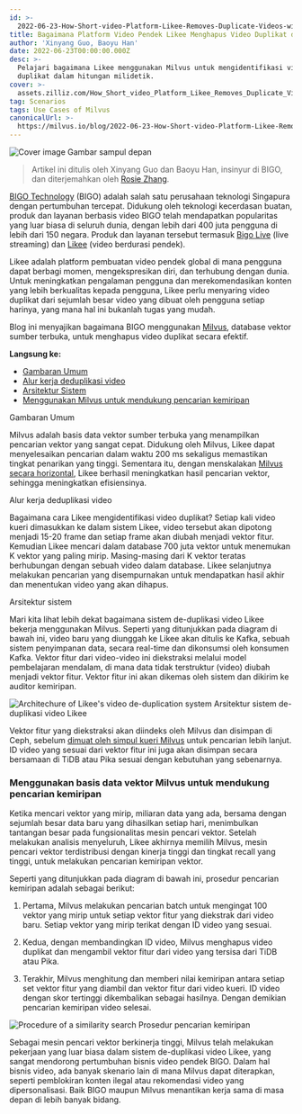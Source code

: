 ```yaml
---
id: >-
  2022-06-23-How-Short-video-Platform-Likee-Removes-Duplicate-Videos-with-Milvus.md
title: Bagaimana Platform Video Pendek Likee Menghapus Video Duplikat dengan Milvus
author: 'Xinyang Guo, Baoyu Han'
date: 2022-06-23T00:00:00.000Z
desc: >-
  Pelajari bagaimana Likee menggunakan Milvus untuk mengidentifikasi video
  duplikat dalam hitungan milidetik.
cover: >-
  assets.zilliz.com/How_Short_video_Platform_Likee_Removes_Duplicate_Videos_with_Milvus_07bd75ec82.png
tag: Scenarios
tags: Use Cases of Milvus
canonicalUrl: >-
  https://milvus.io/blog/2022-06-23-How-Short-video-Platform-Likee-Removes-Duplicate-Videos-with-Milvus.md
---
```

<p>
  
   <span class="img-wrapper"> <img translate="no" src="https://assets.zilliz.com/How_Short_video_Platform_Likee_Removes_Duplicate_Videos_with_Milvus_07bd75ec82.png" alt="Cover image" class="doc-image" id="cover-image" />
   </span> <span class="img-wrapper"> <span>Gambar sampul depan</span> </span></p>
<blockquote>
<p>Artikel ini ditulis oleh Xinyang Guo dan Baoyu Han, insinyur di BIGO, dan diterjemahkan oleh <a href="https://www.linkedin.cn/incareer/in/rosie-zhang-694528149">Rosie Zhang</a>.</p>
</blockquote>
<p><a href="https://www.bigo.sg/">BIGO Technology</a> (BIGO) adalah salah satu perusahaan teknologi Singapura dengan pertumbuhan tercepat. Didukung oleh teknologi kecerdasan buatan, produk dan layanan berbasis video BIGO telah mendapatkan popularitas yang luar biasa di seluruh dunia, dengan lebih dari 400 juta pengguna di lebih dari 150 negara. Produk dan layanan tersebut termasuk <a href="https://www.bigo.tv/bigo_intro/en.html?hk=true">Bigo Live</a> (live streaming) dan <a href="https://likee.video/">Likee</a> (video berdurasi pendek).</p>
<p>Likee adalah platform pembuatan video pendek global di mana pengguna dapat berbagi momen, mengekspresikan diri, dan terhubung dengan dunia. Untuk meningkatkan pengalaman pengguna dan merekomendasikan konten yang lebih berkualitas kepada pengguna, Likee perlu menyaring video duplikat dari sejumlah besar video yang dibuat oleh pengguna setiap harinya, yang mana hal ini bukanlah tugas yang mudah.</p>
<p>Blog ini menyajikan bagaimana BIGO menggunakan <a href="https://milvus.io">Milvus</a>, database vektor sumber terbuka, untuk menghapus video duplikat secara efektif.</p>
<p><strong>Langsung ke:</strong></p>
<ul>
<li><a href="#Overview">Gambaran Umum</a></li>
<li><a href="#Video-deduplication-workflow">Alur kerja deduplikasi video</a></li>
<li><a href="#System-architecture">Arsitektur Sistem</a></li>
<li><a href="#Using-Milvus-vector-database-to-power-similarity-search">Menggunakan Milvus untuk mendukung pencarian kemiripan</a></li>
</ul>
<custom-h1>Gambaran Umum</custom-h1><p>Milvus adalah basis data vektor sumber terbuka yang menampilkan pencarian vektor yang sangat cepat. Didukung oleh Milvus, Likee dapat menyelesaikan pencarian dalam waktu 200 ms sekaligus memastikan tingkat penarikan yang tinggi. Sementara itu, dengan menskalakan <a href="https://milvus.io/docs/v2.0.x/scaleout.md#Scale-a-Milvus-Cluster">Milvus secara horizontal</a>, Likee berhasil meningkatkan hasil pencarian vektor, sehingga meningkatkan efisiensinya.</p>
<custom-h1>Alur kerja deduplikasi video</custom-h1><p>Bagaimana cara Likee mengidentifikasi video duplikat? Setiap kali video kueri dimasukkan ke dalam sistem Likee, video tersebut akan dipotong menjadi 15-20 frame dan setiap frame akan diubah menjadi vektor fitur. Kemudian Likee mencari dalam database 700 juta vektor untuk menemukan K vektor yang paling mirip. Masing-masing dari K vektor teratas berhubungan dengan sebuah video dalam database. Likee selanjutnya melakukan pencarian yang disempurnakan untuk mendapatkan hasil akhir dan menentukan video yang akan dihapus.</p>
<custom-h1>Arsitektur sistem</custom-h1><p>Mari kita lihat lebih dekat bagaimana sistem de-duplikasi video Likee bekerja menggunakan Milvus. Seperti yang ditunjukkan pada diagram di bawah ini, video baru yang diunggah ke Likee akan ditulis ke Kafka, sebuah sistem penyimpanan data, secara real-time dan dikonsumsi oleh konsumen Kafka. Vektor fitur dari video-video ini diekstraksi melalui model pembelajaran mendalam, di mana data tidak terstruktur (video) diubah menjadi vektor fitur. Vektor fitur ini akan dikemas oleh sistem dan dikirim ke auditor kemiripan.</p>
<p>
  
   <span class="img-wrapper"> <img translate="no" src="https://assets.zilliz.com/Likee_1_6f7ebcd8fc.png" alt="Architechure of Likee's video de-duplication system" class="doc-image" id="architechure-of-likee's-video-de-duplication-system" />
   </span> <span class="img-wrapper"> <span>Arsitektur sistem de-duplikasi video Likee</span> </span></p>
<p>Vektor fitur yang diekstraksi akan diindeks oleh Milvus dan disimpan di Ceph, sebelum <a href="https://milvus.io/blog/deep-dive-5-real-time-query.md">dimuat oleh simpul kueri Milvus</a> untuk pencarian lebih lanjut. ID video yang sesuai dari vektor fitur ini juga akan disimpan secara bersamaan di TiDB atau Pika sesuai dengan kebutuhan yang sebenarnya.</p>
<h3 id="Using-Milvus-vector-database-to-power-similarity-search" class="common-anchor-header">Menggunakan basis data vektor Milvus untuk mendukung pencarian kemiripan</h3><p>Ketika mencari vektor yang mirip, miliaran data yang ada, bersama dengan sejumlah besar data baru yang dihasilkan setiap hari, menimbulkan tantangan besar pada fungsionalitas mesin pencari vektor. Setelah melakukan analisis menyeluruh, Likee akhirnya memilih Milvus, mesin pencari vektor terdistribusi dengan kinerja tinggi dan tingkat recall yang tinggi, untuk melakukan pencarian kemiripan vektor.</p>
<p>Seperti yang ditunjukkan pada diagram di bawah ini, prosedur pencarian kemiripan adalah sebagai berikut:</p>
<ol>
<li><p>Pertama, Milvus melakukan pencarian batch untuk mengingat 100 vektor yang mirip untuk setiap vektor fitur yang diekstrak dari video baru. Setiap vektor yang mirip terikat dengan ID video yang sesuai.</p></li>
<li><p>Kedua, dengan membandingkan ID video, Milvus menghapus video duplikat dan mengambil vektor fitur dari video yang tersisa dari TiDB atau Pika.</p></li>
<li><p>Terakhir, Milvus menghitung dan memberi nilai kemiripan antara setiap set vektor fitur yang diambil dan vektor fitur dari video kueri. ID video dengan skor tertinggi dikembalikan sebagai hasilnya. Dengan demikian pencarian kemiripan video selesai.</p></li>
</ol>
<p>
  
   <span class="img-wrapper"> <img translate="no" src="https://assets.zilliz.com/02_a24d251c8f.png" alt="Procedure of a similarity search" class="doc-image" id="procedure-of-a-similarity-search" />
   </span> <span class="img-wrapper"> <span>Prosedur pencarian kemiripan</span> </span></p>
<p>Sebagai mesin pencari vektor berkinerja tinggi, Milvus telah melakukan pekerjaan yang luar biasa dalam sistem de-duplikasi video Likee, yang sangat mendorong pertumbuhan bisnis video pendek BIGO. Dalam hal bisnis video, ada banyak skenario lain di mana Milvus dapat diterapkan, seperti pemblokiran konten ilegal atau rekomendasi video yang dipersonalisasi. Baik BIGO maupun Milvus menantikan kerja sama di masa depan di lebih banyak bidang.</p>
